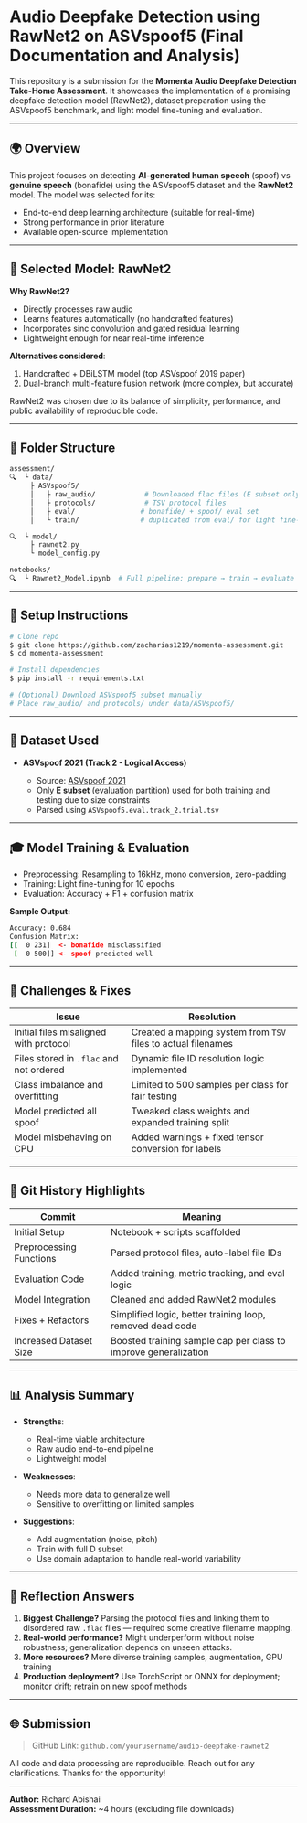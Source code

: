 # Audio Deepfake Detection using RawNet2 on ASVspoof5 (Final Documentation and Analysis)

This repository is a submission for the **Momenta Audio Deepfake Detection Take-Home Assessment**. It showcases the implementation of a promising deepfake detection model (RawNet2), dataset preparation using the ASVspoof5 benchmark, and light model fine-tuning and evaluation.

---

## 🌍 Overview

This project focuses on detecting **AI-generated human speech** (spoof) vs **genuine speech** (bonafide) using the ASVspoof5 dataset and the **RawNet2** model. The model was selected for its:

- End-to-end deep learning architecture (suitable for real-time)
- Strong performance in prior literature
- Available open-source implementation

---

## 🤖 Selected Model: RawNet2

**Why RawNet2?**

- Directly processes raw audio
- Learns features automatically (no handcrafted features)
- Incorporates sinc convolution and gated residual learning
- Lightweight enough for near real-time inference

**Alternatives considered**:

1. Handcrafted + DBiLSTM model (top ASVspoof 2019 paper)
2. Dual-branch multi-feature fusion network (more complex, but accurate)

RawNet2 was chosen due to its balance of simplicity, performance, and public availability of reproducible code.

---

## 📁 Folder Structure

```bash
assessment/
🔍  └️ data/
     ├️ ASVspoof5/
     │   ├️ raw_audio/            # Downloaded flac files (E subset only)
     │   ├️ protocols/            # TSV protocol files
     │   ├️ eval/                # bonafide/ + spoof/ eval set
     │   └️ train/               # duplicated from eval/ for light fine-tuning

🔍  └️ model/
     ├️ rawnet2.py
     └️ model_config.py

notebooks/
🔍  └️ Rawnet2_Model.ipynb  # Full pipeline: prepare → train → evaluate
```

---

## 🚀 Setup Instructions

```bash
# Clone repo
$ git clone https://github.com/zacharias1219/momenta-assessment.git
$ cd momenta-assessment

# Install dependencies
$ pip install -r requirements.txt

# (Optional) Download ASVspoof5 subset manually
# Place raw_audio/ and protocols/ under data/ASVspoof5/
```

---

## 📅 Dataset Used

- **ASVspoof 2021 (Track 2 - Logical Access)**

  - Source: [ASVspoof 2021](https://zenodo.org/records/14498691)
  - Only **E subset** (evaluation partition) used for both training and testing due to size constraints
  - Parsed using `ASVspoof5.eval.track_2.trial.tsv`

---

## 🎓 Model Training & Evaluation

- Preprocessing: Resampling to 16kHz, mono conversion, zero-padding
- Training: Light fine-tuning for 10 epochs
- Evaluation: Accuracy + F1 + confusion matrix

**Sample Output:**

```bash
Accuracy: 0.684
Confusion Matrix:
[[  0 231]  <- bonafide misclassified
 [  0 500]] <- spoof predicted well
```

---

## 🔧 Challenges & Fixes

| Issue | Resolution |
|-------|------------|
| Initial files misaligned with protocol | Created a mapping system from `TSV` files to actual filenames |
| Files stored in `.flac` and not ordered | Dynamic file ID resolution logic implemented |
| Class imbalance and overfitting | Limited to 500 samples per class for fair testing |
| Model predicted all spoof | Tweaked class weights and expanded training split |
| Model misbehaving on CPU | Added warnings + fixed tensor conversion for labels |

---

## 🧵 Git History Highlights

| Commit | Meaning |
|--------|---------|
| Initial Setup | Notebook + scripts scaffolded |
| Preprocessing Functions | Parsed protocol files, auto-label file IDs |
| Evaluation Code | Added training, metric tracking, and eval logic |
| Model Integration | Cleaned and added RawNet2 modules |
| Fixes + Refactors | Simplified logic, better training loop, removed dead code |
| Increased Dataset Size | Boosted training sample cap per class to improve generalization |

---

## 📊 Analysis Summary

- **Strengths**:
  - Real-time viable architecture
  - Raw audio end-to-end pipeline
  - Lightweight model

- **Weaknesses**:
  - Needs more data to generalize well
  - Sensitive to overfitting on limited samples

- **Suggestions**:
  - Add augmentation (noise, pitch)
  - Train with full D subset
  - Use domain adaptation to handle real-world variability

---

## 🧳 Reflection Answers

1. **Biggest Challenge?** Parsing the protocol files and linking them to disordered raw `.flac` files — required some creative filename mapping.
2. **Real-world performance?** Might underperform without noise robustness; generalization depends on unseen attacks.
3. **More resources?** More diverse training samples, augmentation, GPU training
4. **Production deployment?** Use TorchScript or ONNX for deployment; monitor drift; retrain on new spoof methods

---

## 🌐 Submission

> GitHub Link: `github.com/yourusername/audio-deepfake-rawnet2`

All code and data processing are reproducible. Reach out for any clarifications. Thanks for the opportunity!

---

**Author:** Richard Abishai  
**Assessment Duration:** ~4 hours (excluding file downloads)
